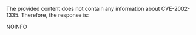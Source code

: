The provided content does not contain any information about CVE-2002-1335. Therefore, the response is:

NOINFO